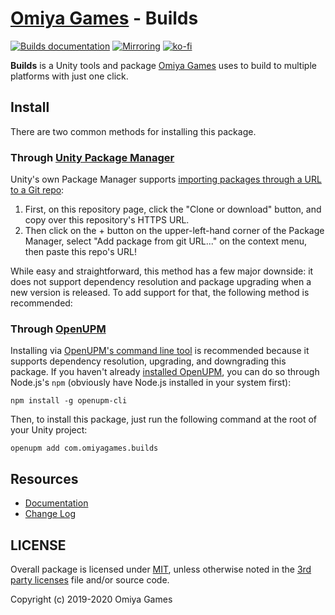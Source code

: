 # [Omiya Games](https://www.omiyagames.com/) - Builds

[![Builds documentation](https://github.com/OmiyaGames/omiya-games-builds/workflows/Host%20DocFX%20Documentation/badge.svg)](https://omiyagames.github.io/omiya-games-builds/) [![Mirroring](https://github.com/OmiyaGames/omiya-games-builds/workflows/Mirroring/badge.svg)](https://bitbucket.org/OmiyaGames/omiya-games-builds) [![ko-fi](https://www.ko-fi.com/img/githubbutton_sm.svg)](https://ko-fi.com/I3I51KS8F)

**Builds** is a Unity tools and package [Omiya Games](https://www.omiyagames.com/) uses to build to multiple platforms with just one click.

## Install

There are two common methods for installing this package.

### Through [Unity Package Manager](https://docs.unity3d.com/Manual/upm-ui-giturl.html)

Unity's own Package Manager supports [importing packages through a URL to a Git repo](https://docs.unity3d.com/Manual/upm-ui-giturl.html):

1. First, on this repository page, click the "Clone or download" button, and copy over this repository's HTTPS URL.  
2. Then click on the + button on the upper-left-hand corner of the Package Manager, select "Add package from git URL..." on the context menu, then paste this repo's URL!

While easy and straightforward, this method has a few major downside: it does not support dependency resolution and package upgrading when a new version is released.  To add support for that, the following method is recommended:

### Through [OpenUPM](https://openupm.com/)

Installing via [OpenUPM's command line tool](https://openupm.com/) is recommended because it supports dependency resolution, upgrading, and downgrading this package.  If you haven't already [installed OpenUPM](https://openupm.com/docs/getting-started.html#installing-openupm-cli), you can do so through Node.js's `npm` (obviously have Node.js installed in your system first):
```
npm install -g openupm-cli
```
Then, to install this package, just run the following command at the root of your Unity project:
```
openupm add com.omiyagames.builds
```

## Resources

- [Documentation](https://omiyagames.github.io/template-unity-package/)
- [Change Log](/CHANGELOG.md)

## LICENSE

Overall package is licensed under [MIT](/LICENSE.md), unless otherwise noted in the [3rd party licenses](/THIRD%20PARTY%20NOTICES.md) file and/or source code.

Copyright (c) 2019-2020 Omiya Games
